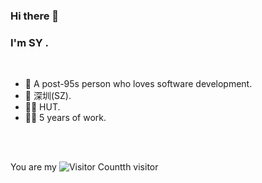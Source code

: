 ### Hi there 👋

### I'm SY .

<br/>

- 🍒  A post-95s person who loves software development.
- 📍  深圳(SZ).
- 👨‍🎓  HUT.
- 👩‍💻  5 years of work.
<br/>
<br/>

You are my ![Visitor Count](https://profile-counter.glitch.me/hqwlkj/count.svg)th visitor

<br/>
<br/>

<!--
**sy-vendor/sy-vendor** is a ✨ _special_ ✨ repository because its `README.md` (this file) appears on your GitHub profile.

Here are some ideas to get you started:

- 🔭 I’m currently working on ...
- 🌱 I’m currently learning ...
- 👯 I’m looking to collaborate on ...
- 🤔 I’m looking for help with ...
- 💬 Ask me about ...
- 📫 How to reach me: ...
- 😄 Pronouns: ...
- ⚡ Fun fact: ...
-->
